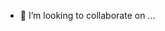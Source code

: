 - 💞️ I’m looking to collaborate on ...

<!---
Sushant-Yadav/Sushant-Yadav is a ✨ special ✨ repository because its `README.md` (this file) appears on your GitHub profile.
You can click the Preview link to take a look at your changes.
--->
